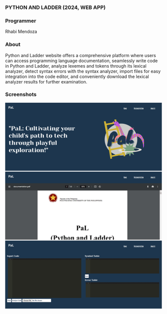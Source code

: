 ### PYTHON AND LADDER (2024, WEB APP)

### Programmer
Rhabi Mendoza

### About
Python and Ladder website offers a comprehensive platform where users can access programming language documentation, seamlessly write code in Python and Ladder, analyze lexemes and tokens through its lexical analyzer, detect syntax errors with the syntax analyzer, import files for easy integration into the code editor, and conveniently download the lexical analyzer results for further examination.

### Screenshots
![Screenshot](/screenshots/1.png)
![Screenshot](/screenshots/2.png)
![Screenshot](/screenshots/3.png)
